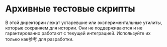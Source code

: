 # Архивные тестовые скрипты

В этой директории лежат устаревшие или экспериментальные утилиты, которые сохраняем для истории.
Они не поддерживаются и не гарантированно работают с текущей интеграцией.
Используйте их только как参考 для разработки.
